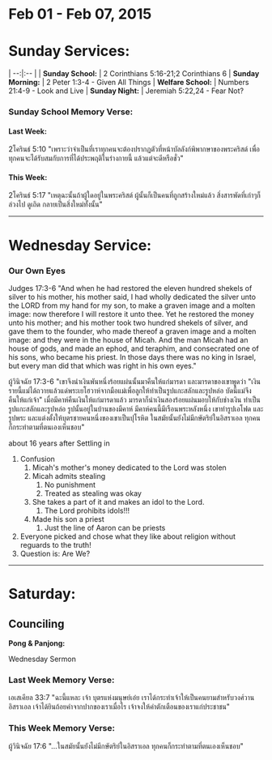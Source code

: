 # Feb 01 - Feb 07, 2015
# Sunday Services:

| --:|:-- |
| **Sunday School:**  |	2 Corinthians 5:16-21;2 Corinthians 6
| **Sunday Morning:** | 2 Peter 1:3-4 - Given All Things
| **Welfare School:** | Numbers 21:4-9 - Look and Live
| **Sunday Night:**   | Jeremiah 5:22,24 - Fear Not?

### Sunday School Memory Verse:
#### Last Week: 
2โครินธ์ 5:10 "เพราะว่าจำเป็นที่เราทุกคนจะต้องปรากฏตัวที่หน้าบัลลังก์พิพากษาของพระคริสต์ เพื่อทุกคนจะได้รับสมกับการที่ได้ประพฤติในร่างกายนี้ แล้วแต่จะดีหรือชั่ว"

#### This Week:
2โครินธ์ 5:17 "เหตุฉะนั้นถ้าผู้ใดอยู่ในพระคริสต์ ผู้นั้นก็เป็นคนที่ถูกสร้างใหม่แล้ว สิ่งสารพัดที่เก่าๆก็ล่วงไป ดูเถิด กลายเป็นสิ่งใหม่ทั้งนั้น"

---

# Wednesday Service:

### Our Own Eyes
Judges 17:3-6 "And when he had restored the eleven hundred shekels of silver to his mother, his mother said, I had wholly dedicated the silver unto the LORD from my hand for my son, to make a graven image and a molten image: now therefore I will restore it unto thee. Yet he restored the money unto his mother; and his mother took two hundred shekels of silver, and gave them to the founder, who made thereof a graven image and a molten image: and they were in the house of Micah. And the man Micah had an house of gods, and made an ephod, and teraphim, and consecrated one of his sons, who became his priest. In those days there was no king in Israel, but every man did that which was right in his own eyes."

ผู้วินิจฉัย 17:3-6 "เขาจึงนำเงินพันหนึ่งร้อยแผ่นนั้นมาคืนให้แก่มารดา และมารดาของเขาพูดว่า "เงินรายนี้แม่ได้ถวายแล้วแด่พระเยโฮวาห์จากมือแม่เพื่อลูกให้ทำเป็นรูปแกะสลักและรูปหล่อ บัดนี้แม่จึงคืนให้แก่เจ้า" เมื่อมีคาห์คืนเงินให้แก่มารดาแล้ว มารดาก็นำเงินสองร้อยแผ่นมอบให้กับช่างเงิน ทำเป็นรูปแกะสลักและรูปหล่อ รูปนั้นอยู่ในบ้านของมีคาห์ มีคาห์คนนี้มีเรือนพระหลังหนึ่ง เขาทำรูปเอโฟด และรูปพระ และแต่งตั้งให้บุตรชายคนหนึ่งของเขาเป็นปุโรหิต ในสมัยนั้นยังไม่มีกษัตริย์ในอิสราเอล ทุกคนก็กระทำตามที่ตนเองเห็นชอบ"

about 16 years after Settling in

1. Confusion
	1. Micah's mother's money dedicated to the Lord was stolen
	2. Micah admits stealing
		1. No punishment
		2. Treated as stealing was okay
	3. She takes a part of it and makes an idol to the Lord.
		1. The Lord prohibits idols!!!
	4. Made his son a priest
		1. Just the line of Aaron can be priests
2. Everyone picked and chose what they like about religion without reguards to the truth!
3. Question is: Are We?

---

# Saturday:

## Counciling

**Pong & Panjong:**

Wednesday Sermon

### Last Week Memory Verse:
เอเสเคียล 33:7 "ฉะนี้แหละ เจ้า บุตรแห่งมนุษย์เอ๋ย เราได้กระทำเจ้าให้เป็นคนยามสำหรับวงศ์วานอิสราเอล เจ้าได้ยินถ้อยคำจากปากของเราเมื่อไร เจ้าจงให้คำตักเตือนของเราแก่ประชาชน"

### This Week Memory Verse:
ผู้วินิจฉัย 17:6 "...ในสมัยนั้นยังไม่มีกษัตริย์ในอิสราเอล ทุกคนก็กระทำตามที่ตนเองเห็นชอบ"